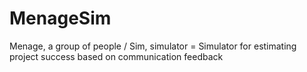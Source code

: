 # MenageSim
Menage, a group of people / Sim, simulator = Simulator for estimating project success based on communication feedback
